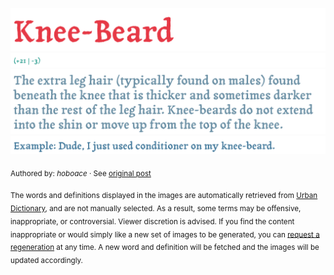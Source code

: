![](img/word.1749191721781.png)
![](img/vote.1749191721781.png)
![](img/definition.1749191721781.png)
![](img/example.1749191721781.png)

<sub>Authored by: _hoboace_ · See [original post](http://knee-beard.urbanup.com/2858220)</sub>

<sub>The words and definitions displayed in the images are automatically retrieved from [Urban Dictionary](https://www.urbandictionary.com), and are not manually selected.
As a result, some terms may be offensive, inappropriate, or controversial. Viewer discretion is advised.
If you find the content inappropriate or would simply like a new set of images to be generated, you can [request a regeneration](https://github.com/maximelafarie/maximelafarie/issues/new?template=report-word.yml) at any time. A new word and definition will be fetched and the images will be updated accordingly.</sub>
